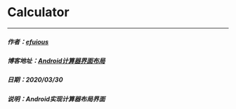 # Calculator
---
##### 作者：[efuious](https://blog.csdn.net/efuious)
##### 博客地址：[Android计算器界面布局](https://blog.csdn.net/efuious/article/details/104970233)
##### 日期：2020/03/30
##### 说明：Android实现计算器布局界面
